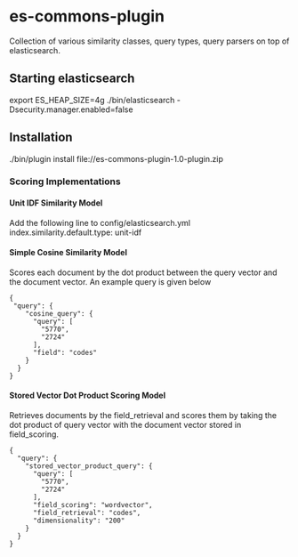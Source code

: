 # es-commons-plugin

Collection of various similarity classes, query types, query parsers on top of
elasticsearch. 

## Starting elasticsearch
export ES_HEAP_SIZE=4g
./bin/elasticsearch -Dsecurity.manager.enabled=false

## Installation
./bin/plugin install file://es-commons-plugin-1.0-plugin.zip

### Scoring Implementations

#### Unit IDF Similarity Model
Add the following line to config/elasticsearch.yml
index.similarity.default.type: unit-idf


#### Simple Cosine Similarity Model
Scores each document by the dot product between the query vector and the document
vector. An example query is given below


```
{
 "query": {
    "cosine_query": {
      "query": [
        "5770",
        "2724"
      ],
      "field": "codes"
    }
  }
}

```

#### Stored Vector Dot Product Scoring Model
Retrieves documents by the field_retrieval and scores them by taking the dot product of query vector with the document vector stored in field_scoring.

```
{
  "query": {
    "stored_vector_product_query": {
      "query": [
        "5770",
        "2724"
      ],
      "field_scoring": "wordvector",
      "field_retrieval": "codes",
      "dimensionality": "200"
    }
  }
}
```
